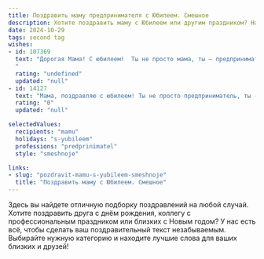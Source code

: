 ```yaml
---
title: Поздравить маму предпринимателя с Юбилеем. Смешное
description: Хотите поздравить маму с Юбилеем или другим праздником? Наш ИИ создаст незабываемое поздравление, а вы обязательно выделитесь среди других.  
date: 2024-10-29
tags: second tag
wishes:
- id: 107369
  text: "Дорогая Мама! С юбилеем!  Ты не просто мама, ты – предприниматель от Бога!  Помню, как ты ещё в песочнице торговала формочками,  а теперь – целая бизнес-империя!  Желаю, чтобы твой бизнес процветал ещё больше,  а конкуренты от зависти тихонько сдувались, как некачественные надувные игрушки.  Здоровья тебе крепкого, как  бетонная основа твоего успеха, и  веселья –  столько, сколько  ты заработала за всю свою жизнь!  С юбилеем!
  "
  rating: "undefined"
  updated: "null"
- id: 14127
  text: "Мама, поздравляю с юбилеем! Ты не просто предприниматель, ты - мастер на все руки, который может и деньги сотворить, и котлеты на сковородке! Пусть твои проекты всегда сходятся, как наши семейные праздники, и пусть твои идеи всегда находятся на пике популярности, как твои вкуснейшие пироги! С днем рождения, мамуля, продолжай вдохновлять нас своим успехом и улыбкой!"
  rating: "0"
  updated: "null"

selectedValues:
  recipients: "mamu"
  holidays: "s-yubileem"
  professions: "predprinimatel"
  style: "smeshnoje"

links:
- slug: "pozdravit-mamu-s-yubileem-smeshnoje"
  title: "Поздравить маму с Юбилеем. Смешное"
---
```


Здесь вы найдете отличную подборку поздравлений на любой случай. 
Хотите поздравить друга с днём рождения, коллегу с профессиональным праздником или близких с Новым годом? У нас есть всё, чтобы сделать ваш поздравительный текст незабываемым. Выбирайте нужную категорию и находите лучшие слова для ваших близких и друзей!
